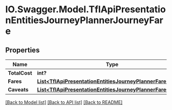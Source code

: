 # IO.Swagger.Model.TflApiPresentationEntitiesJourneyPlannerJourneyFare
## Properties

Name | Type | Description | Notes
------------ | ------------- | ------------- | -------------
**TotalCost** | **int?** |  | [optional] 
**Fares** | [**List&lt;TflApiPresentationEntitiesJourneyPlannerFare&gt;**](TflApiPresentationEntitiesJourneyPlannerFare.md) |  | [optional] 
**Caveats** | [**List&lt;TflApiPresentationEntitiesJourneyPlannerFareCaveat&gt;**](TflApiPresentationEntitiesJourneyPlannerFareCaveat.md) |  | [optional] 

[[Back to Model list]](../README.md#documentation-for-models) [[Back to API list]](../README.md#documentation-for-api-endpoints) [[Back to README]](../README.md)

